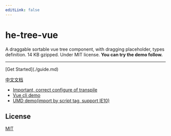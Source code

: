 ```yaml
---
editLink: false
---
```

# he-tree-vue
A draggable sortable vue tree component, with dragging placeholder, types definition. 14 KB gzipped. Under MIT license. **You can try the demo follow.**
<ClientOnly><Demo6Custom style="max-width:500px;margin-top:10px;" /></ClientOnly>
<hr/>
[Get Started](./guide.md)

[中文文档](/zh/)

* [Important, correct configure of transpile](./transpile.md)
* [Vue cli demo](https://codesandbox.io/s/vue-cli-and-he-tree-vue-example-k2d11)
* [UMD demo(import by script tag, support IE10)](https://jsfiddle.net/phphe/7zy4wvg6/12/)

## License
[MIT](http://opensource.org/licenses/MIT)